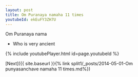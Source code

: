 ```yaml
---
layout: post
title: Om Puranaya namaha 11 times
youtubeId: ekEuFY3ZH7U
---
```

 
 
Om Puranaya nama 
 
 -  Who is very ancient 
 
  
 
  
 
 
 
 
 
 


{% include youtubePlayer.html id=page.youtubeId %}
 
[Next]({{ site.baseurl }}{% link  split1/_posts/2014-05-01-Om punyasanchave namaha 11 times.md%})
 
